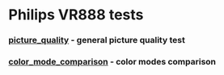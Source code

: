 # Philips VR888 tests

###  [picture_quality](picture_quality%2FREADME.md) - general picture quality test

### [color_mode_comparison](color_modes_comparison%2FREADME.md) - color modes comparison